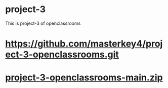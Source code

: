 # project-3
This is project-3 of openclassrooms
# https://github.com/masterkey4/project-3-openclassrooms.git
# [project-3-openclassrooms-main.zip](https://github.com/masterkey4/project-3-openclassrooms/files/8936999/project-3-openclassrooms-main.zip)
